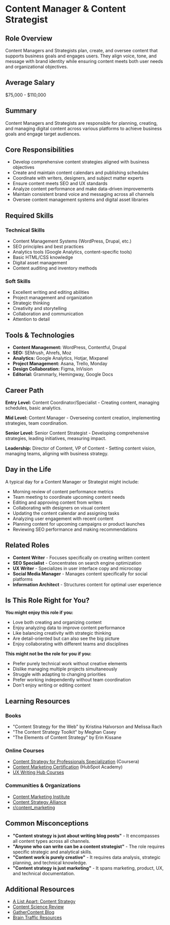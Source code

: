 # Content Manager & Content Strategist

## Role Overview

Content Managers and Strategists plan, create, and oversee content that supports business goals and engages users. They align voice, tone, and message with brand identity while ensuring content meets both user needs and organizational objectives.

## Average Salary

$75,000 - $110,000

## Summary

Content Managers and Strategists are responsible for planning, creating, and managing digital content across various platforms to achieve business goals and engage target audiences.

## Core Responsibilities

- Develop comprehensive content strategies aligned with business objectives
- Create and maintain content calendars and publishing schedules
- Coordinate with writers, designers, and subject matter experts
- Ensure content meets SEO and UX standards
- Analyze content performance and make data-driven improvements
- Maintain consistent brand voice and messaging across all channels
- Oversee content management systems and digital asset libraries

## Required Skills

### Technical Skills

- Content Management Systems (WordPress, Drupal, etc.)
- SEO principles and best practices
- Analytics tools (Google Analytics, content-specific tools)
- Basic HTML/CSS knowledge
- Digital asset management
- Content auditing and inventory methods

### Soft Skills

- Excellent writing and editing abilities
- Project management and organization
- Strategic thinking
- Creativity and storytelling
- Collaboration and communication
- Attention to detail

## Tools & Technologies

- **Content Management:** WordPress, Contentful, Drupal
- **SEO:** SEMrush, Ahrefs, Moz
- **Analytics:** Google Analytics, Hotjar, Mixpanel
- **Project Management:** Asana, Trello, Monday
- **Design Collaboration:** Figma, InVision
- **Editorial:** Grammarly, Hemingway, Google Docs

## Career Path

**Entry Level:** Content Coordinator/Specialist - Creating content, managing schedules, basic analytics.

**Mid Level:** Content Manager - Overseeing content creation, implementing strategies, team coordination.

**Senior Level:** Senior Content Strategist - Developing comprehensive strategies, leading initiatives, measuring impact.

**Leadership:** Director of Content, VP of Content - Setting content vision, managing teams, aligning with business strategy.

## Day in the Life

A typical day for a Content Manager or Strategist might include:

- Morning review of content performance metrics
- Team meeting to coordinate upcoming content needs
- Editing and approving content from writers
- Collaborating with designers on visual content
- Updating the content calendar and assigning tasks
- Analyzing user engagement with recent content
- Planning content for upcoming campaigns or product launches
- Reviewing SEO performance and making recommendations

## Related Roles

- **Content Writer** - Focuses specifically on creating written content
- **SEO Specialist** - Concentrates on search engine optimization
- **UX Writer** - Specializes in user interface copy and microcopy
- **Social Media Manager** - Manages content specifically for social platforms
- **Information Architect** - Structures content for optimal user experience

## Is This Role Right for You?

**You might enjoy this role if you:**

- Love both creating and organizing content
- Enjoy analyzing data to improve content performance
- Like balancing creativity with strategic thinking
- Are detail-oriented but can also see the big picture
- Enjoy collaborating with different teams and disciplines

**This might not be the role for you if you:**

- Prefer purely technical work without creative elements
- Dislike managing multiple projects simultaneously
- Struggle with adapting to changing priorities
- Prefer working independently without team coordination
- Don't enjoy writing or editing content

## Learning Resources

### Books

- "Content Strategy for the Web" by Kristina Halvorson and Melissa Rach
- "The Content Strategy Toolkit" by Meghan Casey
- "The Elements of Content Strategy" by Erin Kissane

### Online Courses

- [Content Strategy for Professionals Specialization](https://www.coursera.org/specializations/content-strategy) (Coursera)
- [Content Marketing Certification](https://academy.hubspot.com/courses/content-marketing) (HubSpot Academy)
- [UX Writing Hub Courses](https://uxwritinghub.com/academy/)

### Communities & Organizations

- [Content Marketing Institute](https://contentmarketinginstitute.com/)
- [Content Strategy Alliance](https://contentstrategyalliance.com/)
- [r/content_marketing](https://www.reddit.com/r/content_marketing/)

## Common Misconceptions

- **"Content strategy is just about writing blog posts"** - It encompasses all content types across all channels.
- **"Anyone who can write can be a content strategist"** - The role requires specific strategic and analytical skills.
- **"Content work is purely creative"** - It requires data analysis, strategic planning, and technical knowledge.
- **"Content strategy is just marketing"** - It spans marketing, product, UX, and technical documentation.

## Additional Resources

- [A List Apart: Content Strategy](https://alistapart.com/topic/content-strategy/)
- [Content Science Review](https://review.content-science.com/)
- [GatherContent Blog](https://gathercontent.com/blog)
- [Brain Traffic Resources](https://www.braintraffic.com/resources)
